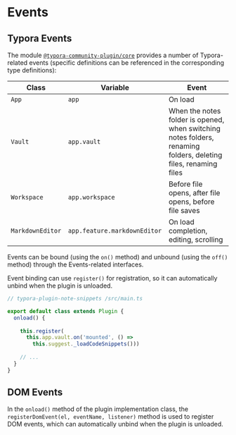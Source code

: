 # Events

## Typora Events

The module [`@typora-community-plugin/core`](https://www.npmjs.com/package/@typora-community-plugin/core) provides a number of Typora-related events (specific definitions can be referenced in the corresponding type definitions):

| Class             | Variable                      | Event                                                       |
| ----------------- | ----------------------------- | ----------------------------------------------------------- |
| `App`             | `app`                         | On load                                                    |
| `Vault`           | `app.vault`                   | When the notes folder is opened, when switching notes folders, renaming folders, deleting files, renaming files |
| `Workspace`       | `app.workspace`               | Before file opens, after file opens, before file saves      |
| `MarkdownEditor`  | `app.feature.markdownEditor`  | On load completion, editing, scrolling                      |

Events can be bound (using the `on()` method) and unbound (using the `off()` method) through the Events-related interfaces.

Event binding can use `register()` for registration, so it can automatically unbind when the plugin is unloaded.

```js
// typora-plugin-note-snippets /src/main.ts

export default class extends Plugin {
  onload() {
    
    this.register(
      this.app.vault.on('mounted', () =>
        this.suggest._loadCodeSnippets()))
    
    // ...
  }
}
```

## DOM Events

In the `onload()` method of the plugin implementation class, the `registerDomEvent(el, eventName, listener)` method is used to register DOM events, which can automatically unbind when the plugin is unloaded.
